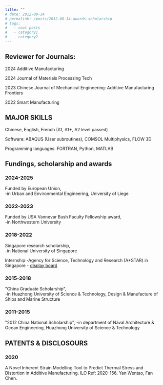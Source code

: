```yaml
---
title: ""
# date: 2012-08-14
# permalink: /posts/2012-08-14-awards-scholarship
# tags:
#   - cool posts
#   - category1
#   - category2
---
```



## Reviewer for Journals:

2024 Additive Manufacturing 

2024 Journal of Materials Processing Tech

2023 Chinese Journal of Mechanical Engineering: Additive Manufacturing Frontiers 

2022 Smart Manufacturing


## MAJOR SKILLS

Chinese, English, French (A1, A1+, A2 level passed)

Software: ABAQUS (User subroutines), COMSOL Multiphysics, FLOW 3D

Programming languages: FORTRAN, Python, MATLAB


## Fundings, scholarship and awards

### 2024-2025
Funded by European Union,  
 -in Urban and Environmental Engineering, University of Liege

### 2022-2023
Funded by USA Vannevar Bush Faculty Fellowship award,  
 -in Northwestern University

### 2018-2022
Singapore research scholarship,  
 -in National University of Singapore

Internship
 -Agency for Science, Technology and Research (A*STAR) in Singapore - [display board](https://www.a-star.edu.sg/ihpc/internship/chen-fan)

### 2015-2018
"China Graduate Scholarship",  
 -in Huazhong University of Science & Technology, Design & Manufacture of Ships and Marine Structure 

### 2011-2015
"2012 China National Scholarship",
 -in department of Naval Architecture & Ocean Engineering, Huazhong University of Science & Technology


## PATENTS & DISCLOSOURS

### 2020
A Novel Inherent Strain Modelling Tool to Predict Thermal Stress and Distortion in Additive Manufacturing. ILO Ref: 2020-156. Yan Wentao, Fan Chen.